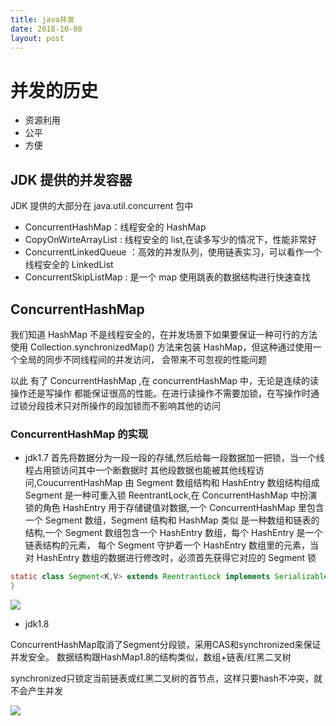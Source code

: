 ```yaml
---
title: java并发
date: 2018-10-08
layout: post
---
```


# 并发的历史

- 资源利用
- 公平
- 方便

## JDK 提供的并发容器

JDK 提供的大部分在 java.util.concurrent 包中

- ConcurrentHashMap：线程安全的 HashMap
- CopyOnWirteArrayList : 线程安全的 list,在读多写少的情况下，性能非常好
- ConcurrentLinkedQueue ：高效的并发队列，使用链表实习，可以看作一个线程安全的 LinkedList
- ConcurrentSkipListMap : 是一个 map 使用跳表的数据结构进行快速查找

## ConcurrentHashMap

我们知道 HashMap 不是线程安全的，在并发场景下如果要保证一种可行的方法使用
Collection.synchronizedMap() 方法来包装 HashMap，但这种通过使用一个全局的同步不同线程间的并发访问，
会带来不可忽视的性能问题

以此 有了 ConcurrentHashMap ,在 concurrentHashMap 中，无论是连续的读操作还是写操作
都能保证很高的性能。在进行读操作不需要加锁，在写操作时通过锁分段技术只对所操作的段加锁而不影响其他的访问

### ConcurrentHashMap 的实现

- jdk1.7
  首先将数据分为一段一段的存储,然后给每一段数据加一把锁，当一个线程占用锁访问其中一个断数据时
  其他段数据也能被其他线程访问,CoucurrentHashMap 由 Segment 数组结构和 HashEntry 数组结构组成
  Segment 是一种可重入锁 ReentrantLock,在 ConcurrentHashMap 中扮演锁的角色
  HashEntry 用于存储键值对数据,一个 ConcurrentHashMap 里包含一个 Segment 数组，Segment 结构和 HashMap 类似
  是一种数组和链表的结构,一个 Segment 数组包含一个 HashEntry 数组，每个 HashEntry 是一个链表结构的元素，
  每个 Segment 守护着一个 HashEntry 数组里的元素，当对 HashEntry 数组的数据进行修改时，必须首先获得它对应的 Segment 锁

```java
static class Segment<K,V> extends ReentrantLock implements Serializable {
}
```

![](https://riverluooo.oss-cn-beijing.aliyuncs.com/img/20181219221241.png)

- jdk1.8

ConcurrentHashMap取消了Segment分段锁，采用CAS和synchronized来保证并发安全。
数据结构跟HashMap1.8的结构类似，数组+链表/红黑二叉树

synchronized只锁定当前链表或红黑二叉树的首节点，这样只要hash不冲突，就不会产生并发

![](https://riverluooo.oss-cn-beijing.aliyuncs.com/img/20181219221700.png)
